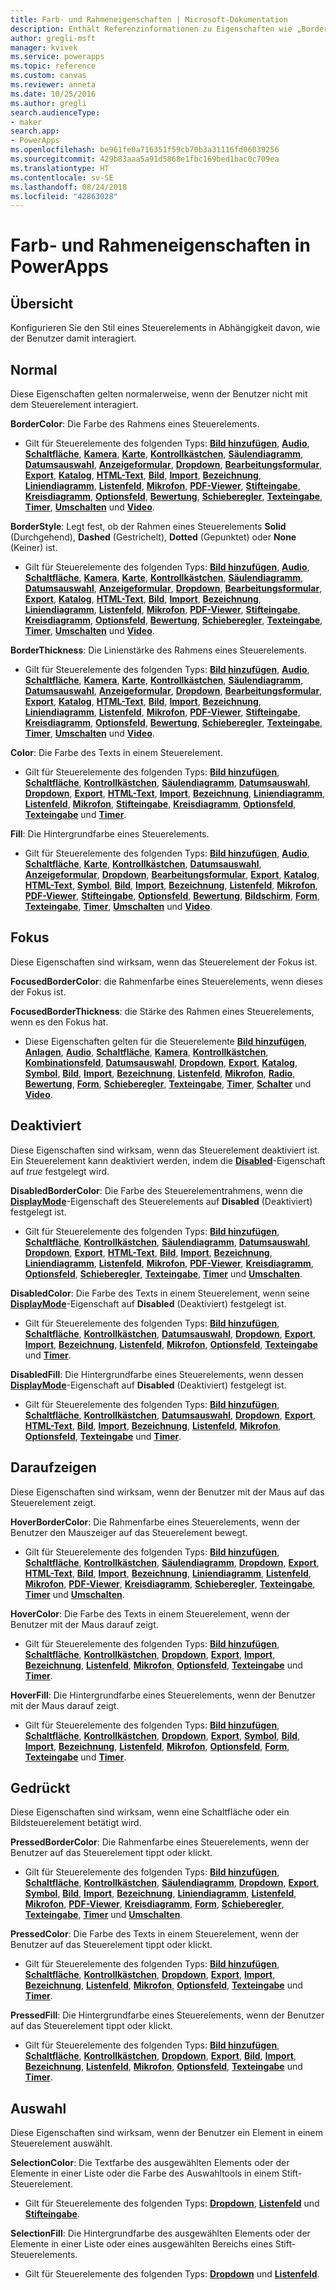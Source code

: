 ```yaml
---
title: Farb- und Rahmeneigenschaften | Microsoft-Dokumentation
description: Enthält Referenzinformationen zu Eigenschaften wie „BorderColor“, „HoverBorderColor“ und „PressedBorderColor“.
author: gregli-msft
manager: kvivek
ms.service: powerapps
ms.topic: reference
ms.custom: canvas
ms.reviewer: anneta
ms.date: 10/25/2016
ms.author: gregli
search.audienceType:
- maker
search.app:
- PowerApps
ms.openlocfilehash: be961fe0a716351f59cb70b3a31116fd06039256
ms.sourcegitcommit: 429b83aaa5a91d5868e1fbc169bed1bac0c709ea
ms.translationtype: HT
ms.contentlocale: sv-SE
ms.lasthandoff: 08/24/2018
ms.locfileid: "42863028"
---
```

# <a name="color-and-border-properties-in-powerapps"></a>Farb- und Rahmeneigenschaften in PowerApps
## <a name="overview"></a>Übersicht
Konfigurieren Sie den Stil eines Steuerelements in Abhängigkeit davon, wie der Benutzer damit interagiert.

## <a name="normal"></a>Normal
Diese Eigenschaften gelten normalerweise, wenn der Benutzer nicht mit dem Steuerelement interagiert.

**BorderColor**: Die Farbe des Rahmens eines Steuerelements.

* Gilt für Steuerelemente des folgenden Typs: **[Bild hinzufügen](control-add-picture.md)**, **[Audio](control-audio-video.md)**, **[Schaltfläche](control-button.md)**, **[Kamera](control-camera.md)**, **[Karte](control-card.md)**, **[Kontrollkästchen](control-check-box.md)**, **[Säulendiagramm](control-column-line-chart.md)**, **[Datumsauswahl](control-date-picker.md)**, **[Anzeigeformular](control-form-detail.md)**, **[Dropdown](control-drop-down.md)**, **[Bearbeitungsformular](control-form-detail.md)**, **[Export](control-export-import.md)**, **[Katalog](control-gallery.md)**, **[HTML-Text](control-html-text.md)**, **[Bild](control-image.md)**, **[Import](control-export-import.md)**, **[Bezeichnung](control-text-box.md)**, **[Liniendiagramm](control-column-line-chart.md)**, **[Listenfeld](control-list-box.md)**, **[Mikrofon](control-microphone.md)**, **[PDF-Viewer](control-pdf-viewer.md)**, **[Stifteingabe](control-pen-input.md)**, **[Kreisdiagramm](control-pie-chart.md)**, **[Optionsfeld](control-radio.md)**, **[Bewertung](control-rating.md)**, **[Schieberegler](control-slider.md)**, **[Texteingabe](control-text-input.md)**, **[Timer](control-timer.md)**, **[Umschalten](control-toggle.md)** und **[Video](control-audio-video.md)**.

**BorderStyle**: Legt fest, ob der Rahmen eines Steuerelements **Solid** (Durchgehend), **Dashed** (Gestrichelt), **Dotted** (Gepunktet) oder **None** (Keiner) ist.

* Gilt für Steuerelemente des folgenden Typs: **[Bild hinzufügen](control-add-picture.md)**, **[Audio](control-audio-video.md)**, **[Schaltfläche](control-button.md)**, **[Kamera](control-camera.md)**, **[Karte](control-card.md)**, **[Kontrollkästchen](control-check-box.md)**, **[Säulendiagramm](control-column-line-chart.md)**, **[Datumsauswahl](control-date-picker.md)**, **[Anzeigeformular](control-form-detail.md)**, **[Dropdown](control-drop-down.md)**, **[Bearbeitungsformular](control-form-detail.md)**, **[Export](control-export-import.md)**, **[Katalog](control-gallery.md)**, **[HTML-Text](control-html-text.md)**, **[Bild](control-image.md)**, **[Import](control-export-import.md)**, **[Bezeichnung](control-text-box.md)**, **[Liniendiagramm](control-column-line-chart.md)**, **[Listenfeld](control-list-box.md)**, **[Mikrofon](control-microphone.md)**, **[PDF-Viewer](control-pdf-viewer.md)**, **[Stifteingabe](control-pen-input.md)**, **[Kreisdiagramm](control-pie-chart.md)**, **[Optionsfeld](control-radio.md)**, **[Bewertung](control-rating.md)**, **[Schieberegler](control-slider.md)**, **[Texteingabe](control-text-input.md)**, **[Timer](control-timer.md)**, **[Umschalten](control-toggle.md)** und **[Video](control-audio-video.md)**.

**BorderThickness**: Die Linienstärke des Rahmens eines Steuerelements.

* Gilt für Steuerelemente des folgenden Typs: **[Bild hinzufügen](control-add-picture.md)**, **[Audio](control-audio-video.md)**, **[Schaltfläche](control-button.md)**, **[Kamera](control-camera.md)**, **[Karte](control-card.md)**, **[Kontrollkästchen](control-check-box.md)**, **[Säulendiagramm](control-column-line-chart.md)**, **[Datumsauswahl](control-date-picker.md)**, **[Anzeigeformular](control-form-detail.md)**, **[Dropdown](control-drop-down.md)**, **[Bearbeitungsformular](control-form-detail.md)**, **[Export](control-export-import.md)**, **[Katalog](control-gallery.md)**, **[HTML-Text](control-html-text.md)**, **[Bild](control-image.md)**, **[Import](control-export-import.md)**, **[Bezeichnung](control-text-box.md)**, **[Liniendiagramm](control-column-line-chart.md)**, **[Listenfeld](control-list-box.md)**, **[Mikrofon](control-microphone.md)**, **[PDF-Viewer](control-pdf-viewer.md)**, **[Stifteingabe](control-pen-input.md)**, **[Kreisdiagramm](control-pie-chart.md)**, **[Optionsfeld](control-radio.md)**, **[Bewertung](control-rating.md)**, **[Schieberegler](control-slider.md)**, **[Texteingabe](control-text-input.md)**, **[Timer](control-timer.md)**, **[Umschalten](control-toggle.md)** und **[Video](control-audio-video.md)**.

**Color**: Die Farbe des Texts in einem Steuerelement.

* Gilt für Steuerelemente des folgenden Typs: **[Bild hinzufügen](control-add-picture.md)**, **[Schaltfläche](control-button.md)**, **[Kontrollkästchen](control-check-box.md)**, **[Säulendiagramm](control-column-line-chart.md)**, **[Datumsauswahl](control-date-picker.md)**, **[Dropdown](control-drop-down.md)**, **[Export](control-export-import.md)**, **[HTML-Text](control-html-text.md)**, **[Import](control-export-import.md)**, **[Bezeichnung](control-text-box.md)**, **[Liniendiagramm](control-column-line-chart.md)**, **[Listenfeld](control-list-box.md)**, **[Mikrofon](control-microphone.md)**, **[Stifteingabe](control-pen-input.md)**, **[Kreisdiagramm](control-pie-chart.md)**, **[Optionsfeld](control-radio.md)**, **[Texteingabe](control-text-input.md)** und **[Timer](control-timer.md)**.

**Fill**: Die Hintergrundfarbe eines Steuerelements.

* Gilt für Steuerelemente des folgenden Typs: **[Bild hinzufügen](control-add-picture.md)**, **[Audio](control-audio-video.md)**, **[Schaltfläche](control-button.md)**, **[Karte](control-card.md)**, **[Kontrollkästchen](control-check-box.md)**, **[Datumsauswahl](control-date-picker.md)**, **[Anzeigeformular](control-form-detail.md)**, **[Dropdown](control-drop-down.md)**, **[Bearbeitungsformular](control-form-detail.md)**, **[Export](control-export-import.md)**, **[Katalog](control-gallery.md)**, **[HTML-Text](control-html-text.md)**, **[Symbol](control-shapes-icons.md)**, **[Bild](control-image.md)**, **[Import](control-export-import.md)**, **[Bezeichnung](control-text-box.md)**, **[Listenfeld](control-list-box.md)**, **[Mikrofon](control-microphone.md)**, **[PDF-Viewer](control-pdf-viewer.md)**, **[Stifteingabe](control-pen-input.md)**, **[Optionsfeld](control-radio.md)**, **[Bewertung](control-rating.md)**, **[Bildschirm](control-screen.md)**, **[Form](control-shapes-icons.md)**, **[Texteingabe](control-text-input.md)**, **[Timer](control-timer.md)**, **[Umschalten](control-toggle.md)** und **[Video](control-audio-video.md)**.

## <a name="focused"></a>Fokus
Diese Eigenschaften sind wirksam, wenn das Steuerelement der Fokus ist.

**FocusedBorderColor**: die Rahmenfarbe eines Steuerelements, wenn dieses der Fokus ist.

**FocusedBorderThickness**: die Stärke des Rahmen eines Steuerelements, wenn es den Fokus hat.

* Diese Eigenschaften gelten für die Steuerelemente **[Bild hinzufügen](control-add-picture.md)**, **[Anlagen](control-attachments.md)**, **[Audio](control-audio-video.md)**, **[Schaltfläche](control-button.md)**, **[Kamera](control-camera.md)**, **[Kontrollkästchen](control-check-box.md)**, **[Kombinationsfeld](control-combo-box.md)**, **[Datumsauswahl](control-date-picker.md)**, **[Dropdown](control-drop-down.md)**, **[Export](control-export-import.md)**, **[Katalog](control-gallery.md)**, **[Symbol](control-shapes-icons.md)**, **[Bild](control-image.md)**, **[Import](control-export-import.md)**, **[Bezeichnung](control-text-box.md)**, **[Listenfeld](control-list-box.md)**, **[Mikrofon](control-microphone.md)**, **[Radio](control-radio.md)**, **[Bewertung](control-rating.md)**, **[Form](control-shapes-icons.md)**, **[Schieberegler](control-slider.md)**, **[Texteingabe](control-text-input.md)**, **[Timer](control-timer.md)**, **[Schalter](control-toggle.md)** und **[Video](control-audio-video.md)**.

## <a name="disabled"></a>Deaktiviert
Diese Eigenschaften sind wirksam, wenn das Steuerelement deaktiviert ist.  Ein Steuerelement kann deaktiviert werden, indem die **[Disabled](properties-core.md)**-Eigenschaft auf *true* festgelegt wird.

**DisabledBorderColor**: Die Farbe des Steuerelementrahmens, wenn die **[DisplayMode](properties-core.md)**-Eigenschaft des Steuerelements auf **Disabled** (Deaktiviert) festgelegt ist.

* Gilt für Steuerelemente des folgenden Typs: **[Bild hinzufügen](control-add-picture.md)**, **[Schaltfläche](control-button.md)**, **[Kontrollkästchen](control-check-box.md)**, **[Säulendiagramm](control-column-line-chart.md)**, **[Datumsauswahl](control-date-picker.md)**, **[Dropdown](control-drop-down.md)**, **[Export](control-export-import.md)**, **[HTML-Text](control-html-text.md)**, **[Bild](control-image.md)**, **[Import](control-export-import.md)**, **[Bezeichnung](control-text-box.md)**, **[Liniendiagramm](control-column-line-chart.md)**, **[Listenfeld](control-list-box.md)**, **[Mikrofon](control-microphone.md)**, **[PDF-Viewer](control-pdf-viewer.md)**, **[Kreisdiagramm](control-pie-chart.md)**, **[Optionsfeld](control-radio.md)**, **[Schieberegler](control-slider.md)**, **[Texteingabe](control-text-input.md)**, **[Timer](control-timer.md)** und **[Umschalten](control-toggle.md)**.

**DisabledColor**: Die Farbe des Texts in einem Steuerelement, wenn seine **[DisplayMode](properties-core.md)**-Eigenschaft auf **Disabled** (Deaktiviert) festgelegt ist.

* Gilt für Steuerelemente des folgenden Typs: **[Bild hinzufügen](control-add-picture.md)**, **[Schaltfläche](control-button.md)**, **[Kontrollkästchen](control-check-box.md)**, **[Datumsauswahl](control-date-picker.md)**, **[Dropdown](control-drop-down.md)**, **[Export](control-export-import.md)**, **[Import](control-export-import.md)**, **[Bezeichnung](control-text-box.md)**, **[Listenfeld](control-list-box.md)**, **[Mikrofon](control-microphone.md)**, **[Optionsfeld](control-radio.md)**, **[Texteingabe](control-text-input.md)** und **[Timer](control-timer.md)**.

**DisabledFill**: Die Hintergrundfarbe eines Steuerelements, wenn dessen **[DisplayMode](properties-core.md)**-Eigenschaft auf **Disabled** (Deaktiviert) festgelegt ist.

* Gilt für Steuerelemente des folgenden Typs: **[Bild hinzufügen](control-add-picture.md)**, **[Schaltfläche](control-button.md)**, **[Kontrollkästchen](control-check-box.md)**, **[Datumsauswahl](control-date-picker.md)**, **[Dropdown](control-drop-down.md)**, **[Export](control-export-import.md)**, **[HTML-Text](control-html-text.md)**, **[Bild](control-image.md)**, **[Import](control-export-import.md)**, **[Bezeichnung](control-text-box.md)**, **[Listenfeld](control-list-box.md)**, **[Mikrofon](control-microphone.md)**, **[Optionsfeld](control-radio.md)**, **[Texteingabe](control-text-input.md)** und **[Timer](control-timer.md)**.

## <a name="hover"></a>Daraufzeigen
Diese Eigenschaften sind wirksam, wenn der Benutzer mit der Maus auf das Steuerelement zeigt.

**HoverBorderColor**: Die Rahmenfarbe eines Steuerelements, wenn der Benutzer den Mauszeiger auf das Steuerelement bewegt.

* Gilt für Steuerelemente des folgenden Typs: **[Bild hinzufügen](control-add-picture.md)**, **[Schaltfläche](control-button.md)**, **[Kontrollkästchen](control-check-box.md)**, **[Säulendiagramm](control-column-line-chart.md)**, **[Dropdown](control-drop-down.md)**, **[Export](control-export-import.md)**, **[HTML-Text](control-html-text.md)**, **[Bild](control-image.md)**, **[Import](control-export-import.md)**, **[Bezeichnung](control-text-box.md)**, **[Liniendiagramm](control-column-line-chart.md)**, **[Listenfeld](control-list-box.md)**, **[Mikrofon](control-microphone.md)**, **[PDF-Viewer](control-pdf-viewer.md)**, **[Kreisdiagramm](control-pie-chart.md)**, **[Schieberegler](control-slider.md)**, **[Texteingabe](control-text-input.md)**, **[Timer](control-timer.md)** und **[Umschalten](control-toggle.md)**.

**HoverColor**: Die Farbe des Texts in einem Steuerelement, wenn der Benutzer mit der Maus darauf zeigt.

* Gilt für Steuerelemente des folgenden Typs: **[Bild hinzufügen](control-add-picture.md)**, **[Schaltfläche](control-button.md)**, **[Kontrollkästchen](control-check-box.md)**, **[Dropdown](control-drop-down.md)**, **[Export](control-export-import.md)**, **[Import](control-export-import.md)**, **[Bezeichnung](control-text-box.md)**, **[Listenfeld](control-list-box.md)**, **[Mikrofon](control-microphone.md)**, **[Optionsfeld](control-radio.md)**, **[Texteingabe](control-text-input.md)** und **[Timer](control-timer.md)**.

**HoverFill**: Die Hintergrundfarbe eines Steuerelements, wenn der Benutzer mit der Maus darauf zeigt.

* Gilt für Steuerelemente des folgenden Typs: **[Bild hinzufügen](control-add-picture.md)**, **[Schaltfläche](control-button.md)**, **[Kontrollkästchen](control-check-box.md)**, **[Dropdown](control-drop-down.md)**, **[Export](control-export-import.md)**, **[Symbol](control-shapes-icons.md)**, **[Bild](control-image.md)**, **[Import](control-export-import.md)**, **[Bezeichnung](control-text-box.md)**, **[Listenfeld](control-list-box.md)**, **[Mikrofon](control-microphone.md)**, **[Optionsfeld](control-radio.md)**, **[Form](control-shapes-icons.md)**, **[Texteingabe](control-text-input.md)** und **[Timer](control-timer.md)**.

## <a name="pressed"></a>Gedrückt
Diese Eigenschaften sind wirksam, wenn eine Schaltfläche oder ein Bildsteuerelement betätigt wird.

**PressedBorderColor**: Die Rahmenfarbe eines Steuerelements, wenn der Benutzer auf das Steuerelement tippt oder klickt.

* Gilt für Steuerelemente des folgenden Typs: **[Bild hinzufügen](control-add-picture.md)**, **[Schaltfläche](control-button.md)**, **[Kontrollkästchen](control-check-box.md)**, **[Säulendiagramm](control-column-line-chart.md)**, **[Dropdown](control-drop-down.md)**, **[Export](control-export-import.md)**, **[Symbol](control-shapes-icons.md)**, **[Bild](control-image.md)**, **[Import](control-export-import.md)**, **[Bezeichnung](control-text-box.md)**, **[Liniendiagramm](control-column-line-chart.md)**, **[Listenfeld](control-list-box.md)**, **[Mikrofon](control-microphone.md)**, **[PDF-Viewer](control-pdf-viewer.md)**, **[Kreisdiagramm](control-pie-chart.md)**, **[Form](control-shapes-icons.md)**, **[Schieberegler](control-slider.md)**, **[Texteingabe](control-text-input.md)**, **[Timer](control-timer.md)** und **[Umschalten](control-toggle.md)**.

**PressedColor**: Die Farbe des Texts in einem Steuerelement, wenn der Benutzer auf das Steuerelement tippt oder klickt.

* Gilt für Steuerelemente des folgenden Typs: **[Bild hinzufügen](control-add-picture.md)**, **[Schaltfläche](control-button.md)**, **[Kontrollkästchen](control-check-box.md)**, **[Dropdown](control-drop-down.md)**, **[Export](control-export-import.md)**, **[Import](control-export-import.md)**, **[Bezeichnung](control-text-box.md)**, **[Listenfeld](control-list-box.md)**, **[Mikrofon](control-microphone.md)**, **[Optionsfeld](control-radio.md)**, **[Texteingabe](control-text-input.md)** und **[Timer](control-timer.md)**.

**PressedFill**: Die Hintergrundfarbe eines Steuerelements, wenn der Benutzer auf das Steuerelement tippt oder klickt.

* Gilt für Steuerelemente des folgenden Typs: **[Bild hinzufügen](control-add-picture.md)**, **[Schaltfläche](control-button.md)**, **[Kontrollkästchen](control-check-box.md)**, **[Dropdown](control-drop-down.md)**, **[Export](control-export-import.md)**, **[Bild](control-image.md)**, **[Import](control-export-import.md)**, **[Bezeichnung](control-text-box.md)**, **[Listenfeld](control-list-box.md)**, **[Mikrofon](control-microphone.md)**, **[Optionsfeld](control-radio.md)**, **[Texteingabe](control-text-input.md)** und **[Timer](control-timer.md)**.

## <a name="selection"></a>Auswahl
Diese Eigenschaften sind wirksam, wenn der Benutzer ein Element in einem Steuerelement auswählt.

**SelectionColor**: Die Textfarbe des ausgewählten Elements oder der Elemente in einer Liste oder die Farbe des Auswahltools in einem Stift-Steuerelement.

* Gilt für Steuerelemente des folgenden Typs: **[Dropdown](control-drop-down.md)**, **[Listenfeld](control-list-box.md)** und **[Stifteingabe](control-pen-input.md)**.

**SelectionFill**: Die Hintergrundfarbe des ausgewählten Elements oder der Elemente in einer Liste oder eines ausgewählten Bereichs eines Stift-Steuerelements.

* Gilt für Steuerelemente des folgenden Typs: **[Dropdown](control-drop-down.md)** und **[Listenfeld](control-list-box.md)**.

